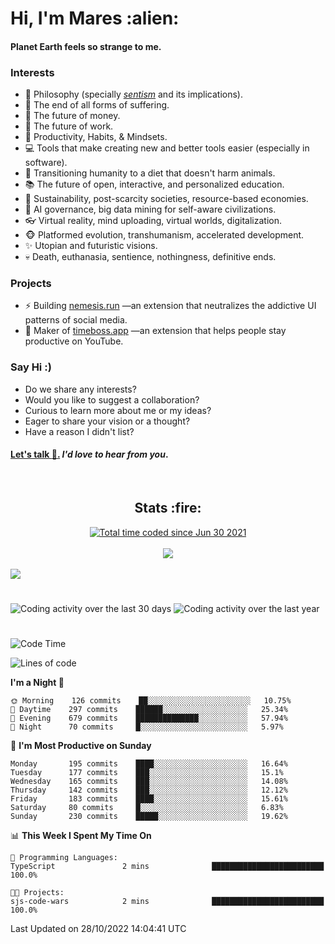 <h1>Hi, I'm Mares :alien:</h1>

#### Planet Earth feels so strange to me.

### **Interests**

- 🌊 Philosophy (specially [_sentism_][sentismmedium] and its implications).
- 🎯 The end of all forms of suffering.
- 💸 The future of money.
- 💼 The future of work.
- 🧠 Productivity, Habits, & Mindsets.
- 💻 Tools that make creating new and better tools easier (especially in software).
- 🥗 Transitioning humanity to a diet that doesn't harm animals.
- 📚 The future of open, interactive, and personalized education.
- 🌱 Sustainability, post-scarcity societies, resource-based economies.
- 🤖 AI governance, big data mining for self-aware civilizations.
- 👓 Virtual reality, mind uploading, virtual worlds, digitalization.
- 🐵 Platformed evolution, transhumanism, accelerated development.
- ✨ Utopian and futuristic visions.
- 💀 Death, euthanasia, sentience, nothingness, definitive ends.


### **Projects**

- ⚡ Building [nemesis.run](https://chrome.google.com/webstore/detail/nemesis-%E2%80%93-humane-design-f/blfbbifgjgikekfochleknjcopefifgo?hl=en) —an extension that neutralizes the addictive UI patterns of social media.
- 💎 Maker of [timeboss.app](https://timeboss.app) —an extension that helps people stay productive on YouTube.


### **Say Hi :)**

- Do we share any interests?
- Would you like to suggest a collaboration?
- Curious to learn more about me or my ideas?
- Eager to share your vision or a thought?
- Have a reason I didn't list?

#### [Let's talk :wave:.](mailto:mareszhar@gmail.com) _I'd love to hear from you_.

[sentismmedium]: https://medium.com/@mareszhar/born-a-prisoner-a-reflection-about-life-its-struggles-and-a-plan-to-escape-d8566ce9b026

<br>

<h2 align="center">Stats :fire:</h2>

<div align="center">
  <a href="https://wakatime.com/@cfdc0e0d-4860-4b62-9ff0-cb659185525e">
    <img src="https://wakatime.com/badge/user/cfdc0e0d-4860-4b62-9ff0-cb659185525e.svg" alt="Total time coded since Jun 30 2021" />
  </a>
</div>

<br>

<!-- 
Add or remove this: 
&dates=B1AAB3FF 
...or this...
&date_format=M%20j%5B%2C%20Y%5D
from the *streak stats URL below* if they get bugged and aren't updating: 
-->

<div align="center">
  <img src="https://github-readme-streak-stats.herokuapp.com?user=mareszhar&theme=black-ice&hide_border=true&stroke=FFFFFF15&ring=DF8FFE&fire=DF8FFE&currStreakLabel=DF8FFE&background=1A232A&currStreakNum=86FFAB&dates=B1AAB3FF&date_format=M%20j%5B%2C%20Y%5D">
</div>

<br>

<img src="https://activity-graph.herokuapp.com/graph?username=mareszhar&theme=nord&bg_color=00000000&color=979797&line=DF8FFE&point=00000000&area=true&hide_border=true">

<br>

<h1></h1>

<img src="https://wakatime.com/share/@mares/5df0ff02-9c79-41b4-b540-51dc9c65a57b.svg" alt="Coding activity over the last 30 days" />
<img src="https://wakatime.com/share/@mares/ea89ba71-f374-40af-930c-e0655909fe37.svg" alt="Coding activity over the last year" />

<h1></h1>

<!--START_SECTION:waka-->
![Code Time](http://img.shields.io/badge/Code%20Time-630%20hrs%2056%20mins-blue)

![Lines of code](https://img.shields.io/badge/From%20Hello%20World%20I%27ve%20Written-168%20Thousand%20lines%20of%20code-blue)

**I'm a Night 🦉** 

```text
🌞 Morning    126 commits    ██░░░░░░░░░░░░░░░░░░░░░░░   10.75% 
🌆 Daytime    297 commits    ██████░░░░░░░░░░░░░░░░░░░   25.34% 
🌃 Evening    679 commits    ██████████████░░░░░░░░░░░   57.94% 
🌙 Night      70 commits     █░░░░░░░░░░░░░░░░░░░░░░░░   5.97%

```
📅 **I'm Most Productive on Sunday** 

```text
Monday       195 commits    ████░░░░░░░░░░░░░░░░░░░░░   16.64% 
Tuesday      177 commits    ███░░░░░░░░░░░░░░░░░░░░░░   15.1% 
Wednesday    165 commits    ███░░░░░░░░░░░░░░░░░░░░░░   14.08% 
Thursday     142 commits    ███░░░░░░░░░░░░░░░░░░░░░░   12.12% 
Friday       183 commits    ████░░░░░░░░░░░░░░░░░░░░░   15.61% 
Saturday     80 commits     █░░░░░░░░░░░░░░░░░░░░░░░░   6.83% 
Sunday       230 commits    █████░░░░░░░░░░░░░░░░░░░░   19.62%

```


📊 **This Week I Spent My Time On** 

```text
💬 Programming Languages: 
TypeScript               2 mins              █████████████████████████   100.0%

🐱‍💻 Projects: 
sjs-code-wars            2 mins              █████████████████████████   100.0%

```


 Last Updated on 28/10/2022 14:04:41 UTC
<!--END_SECTION:waka-->
